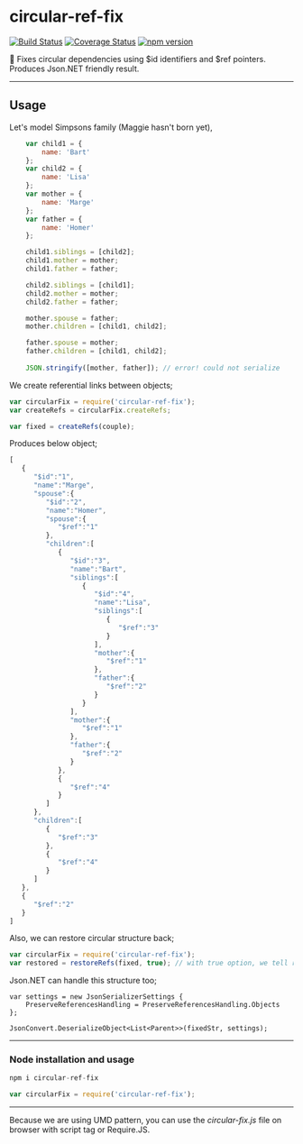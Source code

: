 # circular-ref-fix

[![Build Status](https://travis-ci.org/DogusTeknoloji/circular-ref-fix.svg?branch=master)](https://travis-ci.org/DogusTeknoloji/circular-ref-fix)
[![Coverage Status](https://coveralls.io/repos/github/DogusTeknoloji/circular-ref-fix/badge.svg?branch=master)](https://coveralls.io/github/DogusTeknoloji/circular-ref-fix?branch=master)
[![npm version](https://badge.fury.io/js/circular-ref-fix.svg)](https://badge.fury.io/js/circular-ref-fix)

:ferris_wheel: Fixes circular dependencies using $id identifiers and $ref pointers. Produces Json.NET friendly result.

---
## Usage

Let's model Simpsons family (Maggie hasn't born yet),

```JavaScript
    var child1 = {
        name: 'Bart'
    };
    var child2 = {
        name: 'Lisa'
    };
    var mother = {
        name: 'Marge'
    };
    var father = {
        name: 'Homer'
    };

    child1.siblings = [child2];
    child1.mother = mother;
    child1.father = father;

    child2.siblings = [child1];
    child2.mother = mother;
    child2.father = father;

    mother.spouse = father;
    mother.children = [child1, child2];

    father.spouse = mother;
    father.children = [child1, child2];
    
    JSON.stringify([mother, father]); // error! could not serialize
```
We create referential links between objects;

```JavaScript
var circularFix = require('circular-ref-fix');
var createRefs = circularFix.createRefs;

var fixed = createRefs(couple);
```
Produces below object;
```JavaScript
[  
   {  
      "$id":"1",
      "name":"Marge",
      "spouse":{  
         "$id":"2",
         "name":"Homer",
         "spouse":{  
            "$ref":"1"
         },
         "children":[  
            {  
               "$id":"3",
               "name":"Bart",
               "siblings":[  
                  {  
                     "$id":"4",
                     "name":"Lisa",
                     "siblings":[  
                        {  
                           "$ref":"3"
                        }
                     ],
                     "mother":{  
                        "$ref":"1"
                     },
                     "father":{  
                        "$ref":"2"
                     }
                  }
               ],
               "mother":{  
                  "$ref":"1"
               },
               "father":{  
                  "$ref":"2"
               }
            },
            {  
               "$ref":"4"
            }
         ]
      },
      "children":[  
         {  
            "$ref":"3"
         },
         {  
            "$ref":"4"
         }
      ]
   },
   {  
      "$ref":"2"
   }
]
```
Also, we can restore circular structure back;

```JavaScript
var circularFix = require('circular-ref-fix');
var restored = restoreRefs(fixed, true); // with true option, we tell restoreRefs to delete $id fields
```

Json.NET can handle this structure too;

```CSharp
var settings = new JsonSerializerSettings {
    PreserveReferencesHandling = PreserveReferencesHandling.Objects
};

JsonConvert.DeserializeObject<List<Parent>>(fixedStr, settings);
```
---
### Node installation and usage

```JavaScript
npm i circular-ref-fix

var circularFix = require('circular-ref-fix');
```

---
Because we are using UMD pattern, you can use the *circular-fix.js* file on browser with script tag or Require.JS.
